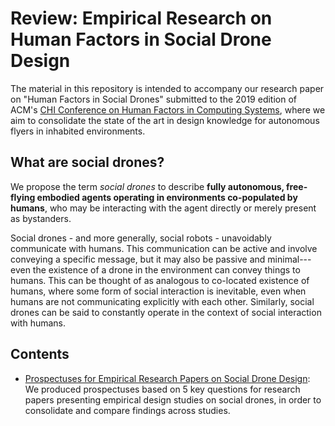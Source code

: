 # Review: Empirical Research on Human Factors in Social Drone Design

The material in this repository is intended to accompany our research paper on "Human Factors in Social Drones" submitted to the 2019 edition of ACM's [CHI Conference on Human Factors in Computing Systems](https://sigchi.org/conferences/conference-history/chi/), where we aim to consolidate the state of the art in design knowledge for autonomous flyers in inhabited environments.

## What are social drones?

We propose the term *social drones* to describe **fully autonomous, free-flying embodied agents operating in environments co-populated by humans**, who may be interacting with the agent directly or merely present as bystanders.

Social drones - and more generally, social robots - unavoidably communicate with humans. This communication can be active and involve conveying a specific message, but it may also be passive and minimal---even the existence of a drone in the environment can convey things to humans. This can be thought of as analogous to co-located existence of humans, where some form of social interaction is inevitable, even when humans are not communicating explicitly with each other. Similarly, social drones can be said to constantly operate in the context of social interaction with humans.

## Contents

- [Prospectuses for Empirical Research Papers on Social Drone Design](prospectuses): We produced prospectuses based on 5 key questions for research papers presenting empirical design studies on social drones, in order to consolidate and compare findings across studies.

